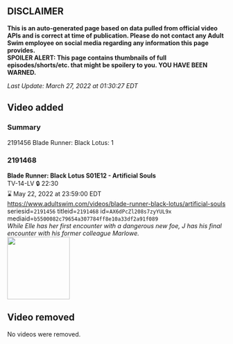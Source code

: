 ## DISCLAIMER
**This is an auto-generated page based on data pulled from official video APIs and is correct at time of publication. Please do not contact any Adult Swim employee on social media regarding any information this page provides.**  
**SPOILER ALERT: This page contains thumbnails of full episodes/shorts/etc. that might be spoilery to you. YOU HAVE BEEN WARNED.**  

_Last Update: March 27, 2022 at 01:30:27 EDT_
## Video added
### Summary
2191456 Blade Runner: Black Lotus: 1  
### 2191468
**Blade Runner: Black Lotus S01E12 - Artificial Souls**  
TV-14-LV 🔒 22:30  
⌛ May 22, 2022 at 23:59:00 EDT  
https://www.adultswim.com/videos/blade-runner-black-lotus/artificial-souls  
seriesid=`2191456` titleid=`2191468` id=`AX6dPcZl208s7zyYUL9x` mediaid=`b5500082c79654a307784ff8e10a33df2a91f089`  
_While Elle has her first encounter with a dangerous new foe, J has his final encounter with his former colleague Marlowe._  
<a href="https://media.cdn.adultswim.com/uploads/20220127/thumbnails/2_221271546443-BladeRunnerBlackLotus_112_ArtificialSouls.png"><img src="https://media.cdn.adultswim.com/uploads/20220127/thumbnails/2_221271546443-BladeRunnerBlackLotus_112_ArtificialSouls.png" height="144px" /></a>
## Video removed
No videos were removed.  
